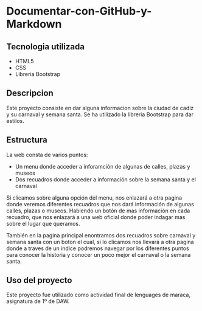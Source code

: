 # Documentar-con-GitHub-y-Markdown

## Tecnologia utilizada

* HTML5
* CSS
* Libreria Bootstrap 

## Descripcion

Este proyecto consiste en dar alguna informacion 
sobre la ciudad de cadiz y su carnaval y semana santa. 
Se ha utilizado la libreria Bootstrap para dar estilos.

## Estructura

La web consta de varios puntos:

* Un menu donde acceder a inforamción de algunas de calles, plazas y museos
* Dos recuadros donde acceder a información sobre la semana santa y el carnaval

Si clicamos sobre alguna opción del menu, nos enlazará a otra pagina
donde veremos diferentes recuadros que nos dará información de algunas
calles, plazas o museos. 
Habiendo un botón de mas información en cada recuadro, que nos enlazará
a una web oficial donde poder indagar mas sobre el lugar que queramos.

También en la pagina principal enontramos dos recuadros sobre carnaval y semana santa
con un boton el cual, si lo clicamos nos llevará a otra pagina donde a traves de un indice
podremos navegar por los diferentes puntos para conocer la historia y conocer un poco mejor el carnaval o la semana santa.

## Uso del proyecto

Este proyecto fue utilizado como actividad final de lenguages de maraca, asignatura de 1º de DAW.



